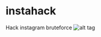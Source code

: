# instahack
Hack instagram bruteforce
![alt tag](https://raw.githubusercontent.com/avramit/instahack/master/screenshot.jpg)


